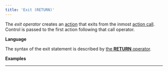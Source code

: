 ```yaml
---
title: 'Exit (RETURN)'
---
```


The *exit operator* creates an [action](Actions.md) that exits from the inmost [action call](Call_EXEC_.md). Control is passed to the first action following that call operator.

**Language**

The syntax of the exit statement is described by [the **RETURN** operator](RETURN.md). 

**Examples**

************************************************************

